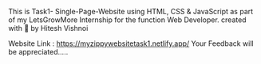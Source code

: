 This is Task1- Single-Page-Website using HTML, CSS & JavaScript as part of my LetsGrowMore Internship for the function Web Developer. 
created with 💖 by Hitesh Vishnoi

Website Link : https://myzippywebsitetask1.netlify.app/
 Your Feedback will be appreciated.....
